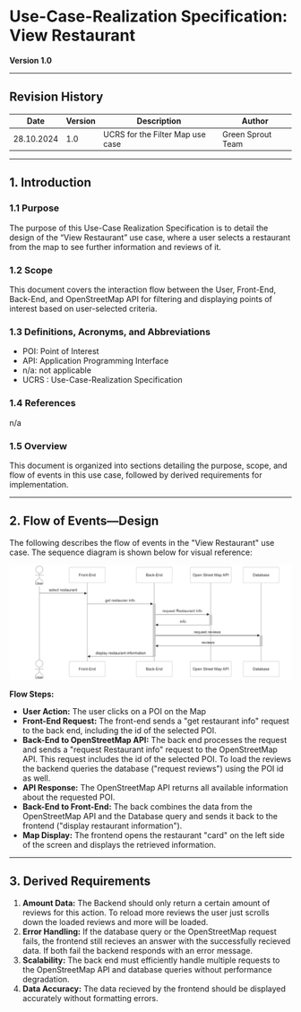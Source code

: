 # Use-Case-Realization Specification: View Restaurant

**Version 1.0**

---

## Revision History

| Date       | Version | Description                      | Author            |
|------------|-------|----------------------------------|-------------------|
| 28.10.2024 | 1.0   | UCRS for the Filter Map use case | Green Sprout Team |

---


## 1. Introduction

### 1.1 Purpose
The purpose of this Use-Case Realization Specification is to detail the design of the “View Restaurant” use case, where a user selects a restaurant from the map to see further information and reviews of it.

### 1.2 Scope
This document covers the interaction flow between the User, Front-End, Back-End, and OpenStreetMap API for filtering and displaying points of interest based on user-selected criteria.

### 1.3 Definitions, Acronyms, and Abbreviations
- POI: Point of Interest
- API: Application Programming Interface
- n/a: not applicable
- UCRS : Use-Case-Realization Specification

### 1.4 References
n/a

### 1.5 Overview
This document is organized into sections detailing the purpose, scope, and flow of events in this use case, followed by derived requirements for implementation.

---

## 2. Flow of Events—Design

The following describes the flow of events in the "View Restaurant" use case. The sequence diagram is shown below for visual reference:

![Sequence Diagram](../../assets/general/viewrestaurant-sd.png)

**Flow Steps:**
- **User Action:** The user clicks on a POI on the Map  
- **Front-End Request:** The front-end sends a "get restaurant info" request to the back end, including the id of the selected POI.  
- **Back-End to OpenStreetMap API:** The back end processes the request and sends a "request Restaurant info" request to the OpenStreetMap API. This request includes the id of the selected POI. To load the reviews the backend queries the database ("request reviews") using the POI id as well.  
- **API Response:** The OpenStreetMap API returns all available information about the requested POI.  
- **Back-End to Front-End:** The back combines the data from the OpenStreetMap API and the Database query and sends it back to the frontend ("display restaurant information").  
- **Map Display:** The frontend opens the restaurant "card" on the left side of the screen and displays the retrieved information.

---

## 3. Derived Requirements

1. **Amount Data:** The Backend should only return a certain amount of reviews for this action. To reload more reviews the user just scrolls down the loaded reviews and more will be loaded.
2. **Error Handling:** If the database query or the OpenStreetMap request fails, the frontend still recieves an answer with the successfully recieved data. If both fail the backend responds with an error message.  
3. **Scalability:** The back end must efficiently handle multiple requests to the OpenStreetMap API and database queries without performance degradation.  
4. **Data Accuracy:** The data recieved by the frontend should be displayed accurately without formatting errors.